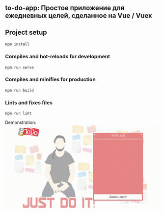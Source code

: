 
## to-do-app: Простое приложение для ежедневных целей, сделанное на Vue / Vuex

## Project setup
```
npm install
```

### Compiles and hot-reloads for development
```
npm run serve
```

### Compiles and minifies for production
```
npm run build
```

### Lints and fixes files
```
npm run lint
```

Demonstration:
![all text](https://github.com/Arthur410/to-do-app/blob/master/todoDemonstration.gif)
